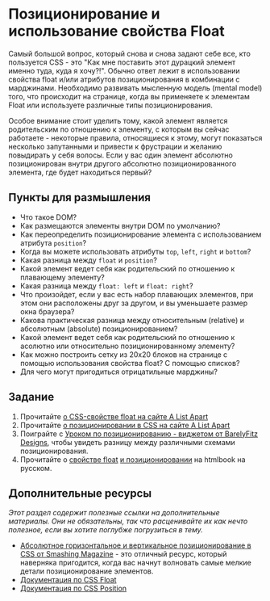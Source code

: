 # Позиционирование и использование свойства Float

Самый большой вопрос, который снова и снова задают себе все, кто пользуется CSS - это "Как мне поставить этот дурацкий элемент именно туда, куда я хочу?!". Обычно ответ лежит в использовании свойства float и/или атрибутов позиционирования в комбинации с марджинами. Необходимо развивать мысленную модель (mental model) того, что происходит на странице, когда вы применяете к элементам Float или используете различные типы позиционирования.

Особое внимание стоит уделить тому, какой элемент является родительским по отношению к элементу, с которым вы сейчас работаете - некоторые правила, относящиеся к этому, могут показаться несколько запутанными и привести к фрустрации и желанию повыдирать у себя волосы. Если у вас один элемент абсолютно позиционирован внутри другого абсолютно позиционированного элемента, где будет находиться первый?

## Пункты для размышления

+ Что такое DOM?
+ Как размещаются элементы внутри DOM по умолчанию?
+ Как переопределить позиционирование элемента с использованием атрибута `position`?
+ Когда вы можете использовать атрибуты `top`, `left`, `right` и `bottom`?
+ Какая разница между `float` и `position`?
+ Какой элемент ведет себя как родительский по отношению к плавающему элементу?
+ Какая разница между `float: left` и `float: right`?
+ Что произойдет, если у вас есть набор плавающих элементов, при этом они расположены друг за другом, и вы уменьшаете размер окна браузера?
+ Какова практическая разница между относительным (relative) и абсолютным (absolute) позиционированием?
+ Какой элемент ведет себя как родительский по отношению к асолютно или относительно позиционированному элементу?
+ Как можно построить сетку из 20х20 блоков на странице с помощью использования свойства float? С помощью списков?
+ Для чего могут пригодиться отрицатильные марджины?

## Задание

1. Прочитайте [о CSS-свойстве float на сайте A List Apart](http://alistapart.com/article/css-floats-101)
2. Прочитайте [о позиционировании в CSS на сайте A List Apart](http://alistapart.com/article/css-positioning-101)
3. Поиграйте с [Уроком по позиционированию - виджетом от BarelyFitz Designs](http://www.barelyfitz.com/screencast/html-training/css/positioning/), чтобы увидеть разницу между различными схемами позиционирования.
4. Прочитайте о [свойстве float](http://htmlbook.ru/css/float) [и позиционировании](http://htmlbook.ru/css/position) на htmlbook на русском.

## Дополнительные ресурсы

_Этот раздел содержит полезные ссылки на дополнительные материалы. Они не обязательны, так что расценивайте их как нечто полезное, если вы хотите поглубже погрузиться в тему._

+ [Абсолютное горизонтальное и вертикальное позиционирование в CSS от Smashing Magazine](http://coding.smashingmagazine.com/2013/08/09/absolute-horizontal-vertical-centering-css/) - это отличный ресурс, который наверняка пригодится, когда вас начнут волновать самые мелкие детали позиционирование элементов.
+ [Документация по CSS Float](http://www.w3schools.com/css/css_float.asp)
+ [Документация по CSS Position](http://www.w3schools.com/css/css_positioning.asp)
